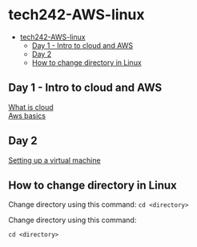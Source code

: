 # tech242-AWS-linux

- [tech242-AWS-linux](#tech242-aws-linux)
  - [Day 1 - Intro to cloud and AWS](#day-1---intro-to-cloud-and-aws)
  - [Day 2](#day-2)
  - [How to change directory in Linux](#how-to-change-directory-in-linux)


## Day 1 - Intro to cloud and AWS
[What is cloud](day1/what-is-cloud/README.md)<br>
[Aws basics](day1/aws-basics/README.md)

## Day 2
[Setting up a virtual machine](day2/setting-up-a-vm/README.md)

## How to change directory in Linux

Change directory using this command: `cd <directory>`

Change directory using this command: 
```
cd <directory>
```